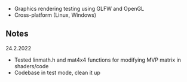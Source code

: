 - Graphics rendering testing using GLFW and OpenGL
- Cross-platform (Linux, Windows)

Notes
-----
24.2.2022

- Tested linmath.h and mat4x4 functions for modifying MVP matrix in shaders/code
- Codebase in test mode, clean it up